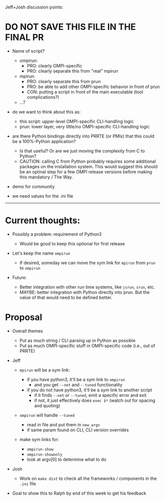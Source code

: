 Jeff+Josh discussion points:

# DO NOT SAVE THIS FILE IN THE FINAL PR

- Name of script?
  - ompirun:
    - PRO: clearly OMPI-specific
    - PRO: clearly separate this from "real" mpirun
  - mpirun:
    - PRO: clearly separate this from prun
    - PRO: be able to add other OMPI-specific behavior in front of prun
    - CON: putting a script in front of the main executable (tool complications?)
  - ...?

- do we want to think about this as:
  - this script: upper-level OMPI-specific CLI-handling logic
  - prun: lower layer, very little/no OMPI-specific CLI-handling logic

- are there Python bindings directly into PRRTE (or PMIx) that this
  could be a 100%-Python application?
  - Is that useful?  Or are we just moving the complexity from C to Python?
  - CAUTION: calling C from Python probably requires some additional
    packages on the installation system.  This would suggest this
    should be an optinal step for a few OMPI release versions before
    making this mandatory / The Way.

- demo for community

- we need values for the .ini file

----------------------------------

# Current thoughts:

- Possibly a problem: requirement of Python3
    - Would be good to keep this optional for first release

- Let's keep the name `ompirun`
    - If desired, someday we can move the sym link for `mpirun` from `prun` to `ompirun`

- Future:
    - Better integration with other run time systems, like `jsrun`, `srun`, etc.
    - MAYBE: better integration with Python directly into prun.  But the value of that would need to be defined better.

# Proposal

- Overall themes
    - Put as much string / CLI parsing up in Python as possible
    - Put as much OMPI-specific stuff in OMPI-specific code (i.e., out of PRRTE)

- Jeff
    - `mpirun` will be a sym link:
        - if you have python3, it'll be a sym link to `ompirun`
            - and you get `--net` and `--tuned` functionality
        - if you do not have python3, it'll be a sym link to another script
            - if it finds `--net` or `--tuned`, emit a specific error and exit
            - if not, it just effectively does `exec $*` (watch out for spacing and quoting)

    - `ompirun` will handle `--tuned`
        - read in file and put them in `new_argv`
        - if same param found on CLI, CLI version overrides

    - make sym links for:
        - `ompirun-show`
        - `ompirun-showonly`
        - look at argv[0] to determine what to do

- Josh
    - Work on `make dist` to check all the frameworks / components in the `.ini` file

- Goal to show this to Ralph by end of this week to get his feedback
